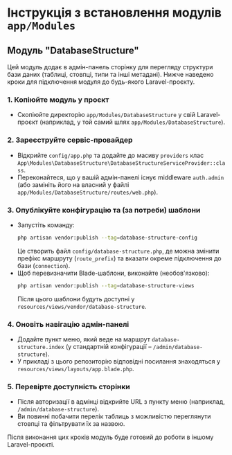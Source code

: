 # Інструкція з встановлення модулів `app/Modules`

## Модуль "DatabaseStructure"
Цей модуль додає в адмін-панель сторінку для перегляду структури бази даних (таблиці, стовпці, типи та інші метадані). Нижче наведено кроки для підключення модуля до будь-якого Laravel-проєкту.

### 1. Копіюйте модуль у проєкт
- Скопіюйте директорію `app/Modules/DatabaseStructure` у свій Laravel-проєкт (наприклад, у той самий шлях `app/Modules/DatabaseStructure`).

### 2. Зареєструйте сервіс-провайдер
- Відкрийте `config/app.php` та додайте до масиву `providers` клас `App\Modules\DatabaseStructure\DatabaseStructureServiceProvider::class`.
- Переконайтеся, що у вашій адмін-панелі існує middleware `auth.admin` (або замініть його на власний у файлі `app/Modules/DatabaseStructure/routes/web.php`).

### 3. Опублікуйте конфігурацію та (за потреби) шаблони
- Запустіть команду:
  ```bash
  php artisan vendor:publish --tag=database-structure-config
  ```
  Це створить файл `config/database-structure.php`, де можна змінити префікс маршруту (`route_prefix`) та вказати окреме підключення до бази (`connection`).
- Щоб перевизначити Blade-шаблони, виконайте (необов'язково):
  ```bash
  php artisan vendor:publish --tag=database-structure-views
  ```
  Після цього шаблони будуть доступні у `resources/views/vendor/database-structure`.

### 4. Оновіть навігацію адмін-панелі
- Додайте пункт меню, який веде на маршрут `database-structure.index` (у стандартній конфігурації – `/admin/database-structure`).
- У прикладі з цього репозиторію відповідні посилання знаходяться у `resources/views/layouts/app.blade.php`.

### 5. Перевірте доступність сторінки
- Після авторизації в адмінці відкрийте URL з пункту меню (наприклад, `/admin/database-structure`).
- Ви повинні побачити перелік таблиць з можливістю переглянути стовпці та фільтрувати їх за назвою.

Після виконання цих кроків модуль буде готовий до роботи в іншому Laravel-проєкті.

